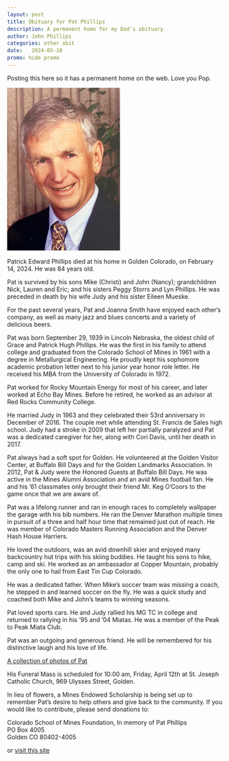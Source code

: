 ```yaml
---
layout: post
title: Obituary for Pat Phillips
description: A permanent home for my Dad's obituary  
author: John Phillips
categories: other obit
date:   2024-05-10
promo: hide promo
---
```


Posting this here so it has a permanent home on the web. Love you Pop.

<div class="mom">
<img src="/img/Pat-Phillips.jpg" width="264" class="float shrink pull" alt="Judy Phillips">
</div>

Patrick Edward Phillips died at his home in Golden Colorado, on February 14, 2024. He was 84 years old.

Pat is survived by his sons Mike (Christi) and John (Nancy); grandchildren Nick, Lauren and Eric; and his sisters Peggy Storrs and Lyn Phillips. He was preceded in death by his wife Judy and his sister Eileen Mueske.

For the past several years, Pat and Joanna Smith have enjoyed each other’s company, as well as many jazz and blues concerts and a variety of delicious beers.

Pat was born September 29, 1939 in Lincoln Nebraska, the oldest child of Grace and Patrick Hugh Phillips. He was the first in his family to attend college and graduated from the Colorado School of Mines in 1961 with a degree in Metallurgical Engineering. He proudly kept his sophomore academic probation letter next to his junior year honor role letter. He received his MBA from the University of Colorado in 1972.

Pat worked for Rocky Mountain Energy for most of his career, and later worked at Echo Bay Mines. Before he retired, he worked as an advisor at Red Rocks Community College.

He married Judy in 1963 and they celebrated their 53rd anniversary in December of 2016. The couple met while attending St. Francis de Sales high school. Judy had a stroke in 2009 that left her partially paralyzed and Pat was a dedicated caregiver for her, along with Cori Davis, until her death in 2017.

Pat always had a soft spot for Golden. He volunteered at the Golden Visitor Center, at Buffalo Bill Days and for the Golden Landmarks Association. In 2012, Pat & Judy were the Honored Guests at Buffalo Bill Days. He was active in the Mines Alumni Association and an avid Mines football fan. He and his ’61 classmates only brought their friend Mr. Keg O’Coors to the game once that we are aware of.

Pat was a lifelong runner and ran in enough races to completely wallpaper the garage with his bib numbers. He ran the Denver Marathon multiple times in pursuit of a three and half hour time that remained just out of reach. He was member of Colorado Masters Running Association and the Denver Hash House Harriers.

He loved the outdoors, was an avid downhill skier and enjoyed many backcountry hut trips with his skiing buddies. He taught his sons to hike, camp and ski. He worked as an ambassador at Copper Mountain, probably the only one to hail from East Tin Cup Colorado.

He was a dedicated father. When Mike’s soccer team was missing a coach, he stepped in and learned soccer on the fly. He was a quick study and coached both Mike and John’s teams to winning seasons.

Pat loved sports cars. He and Judy rallied his MG TC in college and returned to rallying in his ’95 and ’04 Miatas. He was a member of the Peak to Peak Miata Club.

Pat was an outgoing and generous friend. He will be remembered for his distinctive laugh and his love of life.

[A collection of photos of Pat](https://flic.kr/s/aHBqjBhgHX)

His Funeral Mass is scheduled for 10:00 am, Friday, April 12th at St. Joseph Catholic Church, 969 Ulysses Street, Golden.

In lieu of flowers, a Mines Endowed Scholarship is being set up to remember Pat’s desire to help others and give back to the community. If you would like to contribute, please send donations to:

Colorado School of Mines Foundation, In memory of Pat Phillips  
PO Box 4005  
Golden CO 80402-4005

or [visit this site](https://securelb.imodules.com/s/840/g19/home.aspx?sid=840&gid=1&pgid=4038&cid=5965&appealcode=GIVEBUTTON)
